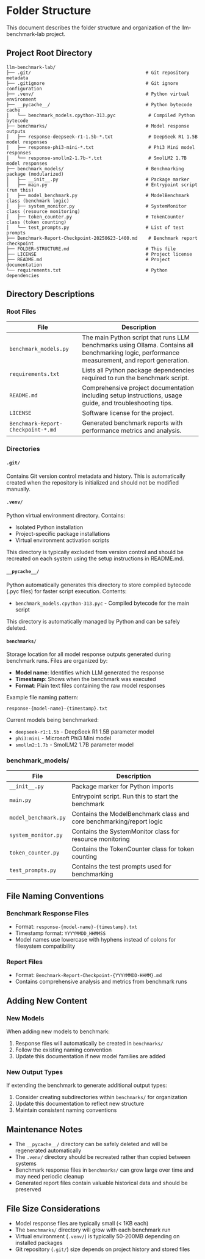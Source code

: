 # Folder Structure

This document describes the folder structure and organization of the llm-benchmark-lab project.

## Project Root Directory

```text
llm-benchmark-lab/
├── .git/                                          # Git repository metadata
├── .gitignore                                     # Git ignore configuration
├── .venv/                                         # Python virtual environment
├── __pycache__/                                   # Python bytecode cache
│   └── benchmark_models.cpython-313.pyc            # Compiled Python bytecode
├── benchmarks/                                    # Model response outputs
│   ├── response-deepseek-r1-1.5b-*.txt             # DeepSeek R1 1.5B model responses
│   ├── response-phi3-mini-*.txt                    # Phi3 Mini model responses
│   └── response-smollm2-1.7b-*.txt                 # SmolLM2 1.7B model responses
├── benchmark_models/                              # Benchmarking package (modularized)
│   ├── __init__.py                                # Package marker
│   ├── main.py                                    # Entrypoint script (run this)
│   ├── model_benchmark.py                         # ModelBenchmark class (benchmark logic)
│   ├── system_monitor.py                          # SystemMonitor class (resource monitoring)
│   ├── token_counter.py                           # TokenCounter class (token counting)
│   └── test_prompts.py                            # List of test prompts
├── Benchmark-Report-Checkpoint-20250623-1400.md    # Benchmark report checkpoint
├── FOLDER-STRUCTURE.md                            # This file
├── LICENSE                                        # Project license
├── README.md                                      # Project documentation
└── requirements.txt                               # Python dependencies
```

## Directory Descriptions

### Root Files

| File | Description |
|------|-------------|
| `benchmark_models.py` | The main Python script that runs LLM benchmarks using Ollama. Contains all benchmarking logic, performance measurement, and report generation. |
| `requirements.txt` | Lists all Python package dependencies required to run the benchmark script. |
| `README.md` | Comprehensive project documentation including setup instructions, usage guide, and troubleshooting tips. |
| `LICENSE` | Software license for the project. |
| `Benchmark-Report-Checkpoint-*.md` | Generated benchmark reports with performance metrics and analysis. |

### Directories

#### `.git/`

Contains Git version control metadata and history. This is automatically created when the repository is initialized and should not be modified manually.

#### `.venv/`

Python virtual environment directory. Contains:

- Isolated Python installation
- Project-specific package installations
- Virtual environment activation scripts

This directory is typically excluded from version control and should be recreated on each system using the setup instructions in README.md.

#### `__pycache__/`

Python automatically generates this directory to store compiled bytecode (.pyc files) for faster script execution. Contents:

- `benchmark_models.cpython-313.pyc` - Compiled bytecode for the main script

This directory is automatically managed by Python and can be safely deleted.

#### `benchmarks/`

Storage location for all model response outputs generated during benchmark runs. Files are organized by:

- **Model name**: Identifies which LLM generated the response
- **Timestamp**: Shows when the benchmark was executed
- **Format**: Plain text files containing the raw model responses

Example file naming pattern:

```text
response-{model-name}-{timestamp}.txt
```

Current models being benchmarked:

- `deepseek-r1:1.5b` - DeepSeek R1 1.5B parameter model
- `phi3:mini` - Microsoft Phi3 Mini model  
- `smollm2:1.7b` - SmolLM2 1.7B parameter model

### benchmark_models/

| File | Description |
|------|-------------|
| `__init__.py` | Package marker for Python imports |
| `main.py` | Entrypoint script. Run this to start the benchmark |
| `model_benchmark.py` | Contains the ModelBenchmark class and core benchmarking/report logic |
| `system_monitor.py` | Contains the SystemMonitor class for resource monitoring |
| `token_counter.py` | Contains the TokenCounter class for token counting |
| `test_prompts.py` | Contains the test prompts used for benchmarking |

## File Naming Conventions

### Benchmark Response Files

- Format: `response-{model-name}-{timestamp}.txt`
- Timestamp format: `YYYYMMDD_HHMMSS`
- Model names use lowercase with hyphens instead of colons for filesystem compatibility

### Report Files

- Format: `Benchmark-Report-Checkpoint-{YYYYMMDD-HHMM}.md`
- Contains comprehensive analysis and metrics from benchmark runs

## Adding New Content

### New Models

When adding new models to benchmark:

1. Response files will automatically be created in `benchmarks/`
2. Follow the existing naming convention
3. Update this documentation if new model families are added

### New Output Types

If extending the benchmark to generate additional output types:

1. Consider creating subdirectories within `benchmarks/` for organization
2. Update this documentation to reflect new structure
3. Maintain consistent naming conventions

## Maintenance Notes

- The `__pycache__/` directory can be safely deleted and will be regenerated automatically
- The `.venv/` directory should be recreated rather than copied between systems
- Benchmark response files in `benchmarks/` can grow large over time and may need periodic cleanup
- Generated report files contain valuable historical data and should be preserved

## File Size Considerations

- Model response files are typically small (< 1KB each)
- The `benchmarks/` directory will grow with each benchmark run
- Virtual environment (`.venv/`) is typically 50-200MB depending on installed packages
- Git repository (`.git/`) size depends on project history and stored files
